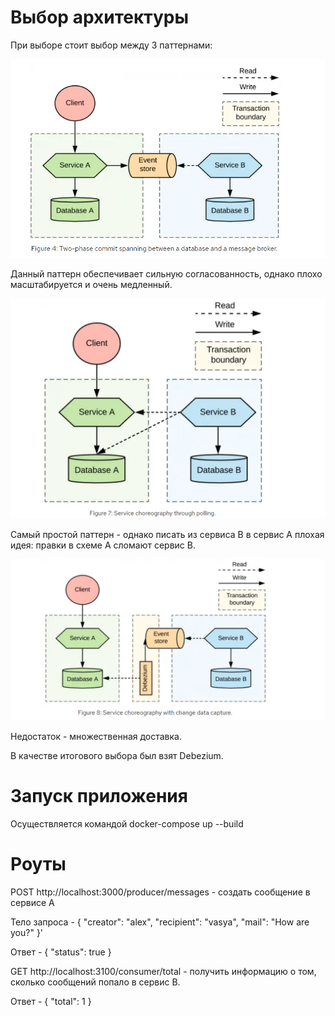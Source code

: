 
# Выбор архитектуры
При выборе стоит выбор между 3 паттернами:

![2PC](./assets/2pc.png "Двухфазный коммит")

Данный паттерн обеспечивает сильную согласованность, однако плохо масштабируется и очень медленный.

![Multi Write](./assets/multi-write.png "Мульти запись")

Самый простой паттерн - однако писать из сервиса B в сервис A плохая идея: правки в схеме A сломают сервис B.

![Debezium](./assets/debezium.png "Двухфазный коммит")

Недостаток - множественная доставка.

В качестве итогового выбора был взят Debezium.

# Запуск приложения

Осуществляется командой docker-compose up --build

# Роуты

POST http://localhost:3000/producer/messages - создать сообщение в сервисе A

Тело запроса - {
    "creator": "alex",
    "recipient": "vasya",
    "mail": "How are you?"
}'

Ответ - {
    "status": true
}

GET http://localhost:3100/consumer/total - получить информацию о том, сколько сообщений попало в сервис B.

Ответ - {
    "total": 1
}

